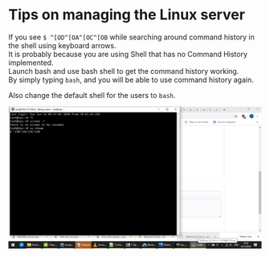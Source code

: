 # Tips on managing the Linux server
If you see `$ ^[OD^[OA^[OC^[OB` while searching around command history in the shell using keyboard arrows.  
It is probably because you are using Shell that has no Command History implemented.  
Launch bash and use bash shell to get the command history working.  
By simply typing `bash`, and you will be able to use command history again.  

Also change the default shell for the users to `bash`.


![An example of the command history problem while connecting with ssh](image.png)
